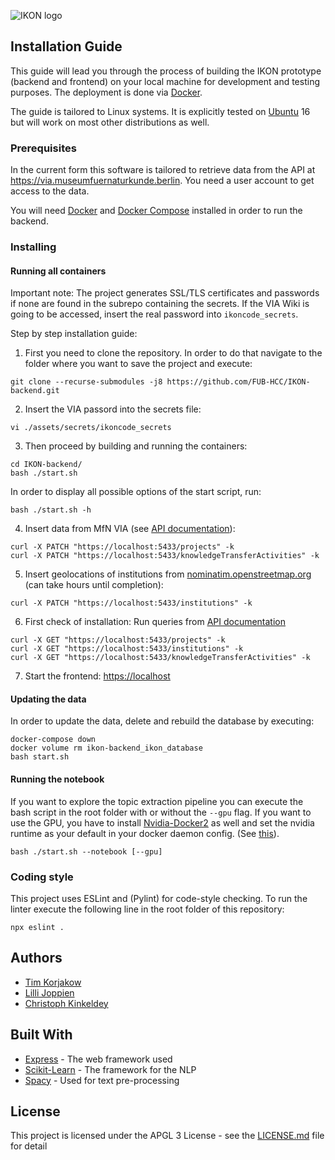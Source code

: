 ![IKON logo](https://www.mi.fu-berlin.de/en/inf/groups/hcc/research/projects/ikon/IKON-Logo.png?width=500)

## Installation Guide

This guide will lead you through the process of building the IKON prototype (backend and frontend) on your local machine for development and testing purposes. The deployment is done via [Docker](https://docs.docker.com/install/).

The guide is tailored to Linux systems. It is explicitly tested on [Ubuntu](https://ubuntu.com/) 16 but will work on most other distributions as well.

### Prerequisites
In the current form this software is tailored to retrieve data from the API at https://via.museumfuernaturkunde.berlin. You need a user account to get access to the data.

You will need [Docker](https://docs.docker.com/install/) and [Docker Compose](https://docs.docker.com/compose/install/) installed in order to run the backend.

### Installing

#### Running all containers

Important note: 
The project generates SSL/TLS certificates and passwords if none are found in the subrepo containing the secrets. If the VIA Wiki is going to be accessed, insert the real password into ```ikoncode_secrets```.

Step by step installation guide:

1. First you need to clone the repository.
In order to do that navigate to the folder where you want to save the project and execute:

```
git clone --recurse-submodules -j8 https://github.com/FUB-HCC/IKON-backend.git
```
2. Insert the VIA passord into the secrets file:
```
vi ./assets/secrets/ikoncode_secrets
```
3. Then proceed by building and running the containers:
```
cd IKON-backend/
bash ./start.sh
```
In order to display all possible options of the start script, run:
```
bash ./start.sh -h
```

4. Insert data from MfN VIA (see [API documentation](https://fub-hcc.github.io/IKON/docs/dal.html#doc-general-notes)):
```
curl -X PATCH "https://localhost:5433/projects" -k
curl -X PATCH "https://localhost:5433/knowledgeTransferActivities" -k
```
5. Insert geolocations of institutions from [nominatim.openstreetmap.org](http://nominatim.openstreetmap.org) (can take hours until completion):
```
curl -X PATCH "https://localhost:5433/institutions" -k
```

6. First check of installation: 
Run queries from [API documentation](https://fub-hcc.github.io/IKON/docs/dal.html)
```
curl -X GET "https://localhost:5433/projects" -k
curl -X GET "https://localhost:5433/institutions" -k
curl -X GET "https://localhost:5433/knowledgeTransferActivities" -k
```

7. Start the frontend: [https://localhost](https://localhost)

#### Updating the data

In order to update the data, delete and rebuild the database by executing:
```
docker-compose down
docker volume rm ikon-backend_ikon_database
bash start.sh
```

#### Running the notebook

If you want to explore the topic extraction pipeline you can execute the bash script  in the root folder with or without the ```--gpu``` flag. If you want to use the GPU, you have to install [Nvidia-Docker2](https://github.com/nvidia/nvidia-docker/wiki/Installation-(version-2.0)) as well and set the nvidia runtime as your default in your docker daemon config. (See [this](https://stackoverflow.com/questions/47465696/how-do-i-specify-nvidia-runtime-from-docker-compose-yml)).
```
bash ./start.sh --notebook [--gpu]
```

### Coding style

This project uses ESLint and (Pylint) for code-style checking. 
To run the linter execute the following line in the root folder of this repository:

```
npx eslint .
```

## Authors
* [Tim Korjakow](https://github.com/wittenator)
* [Lilli Joppien](https://github.com/lillijo)
* [Christoph Kinkeldey](https://github.com/ckinkeldey)

## Built With

* [Express](http://expressjs.com/de/) - The web framework used
* [Scikit-Learn](http://scikit-learn.org/stable/index.html) - The framework for the NLP 
* [Spacy](https://spacy.io/) - Used for text pre-processing

## License

This project is licensed under the APGL 3 License - see the [LICENSE.md](LICENSE.md) file for detail
